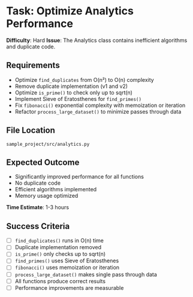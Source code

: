 # Task: Optimize Analytics Performance

**Difficulty**: Hard
**Issue**: The Analytics class contains inefficient algorithms and duplicate code.

## Requirements
- Optimize `find_duplicates` from O(n²) to O(n) complexity
- Remove duplicate implementation (v1 and v2)
- Optimize `is_prime()` to check only up to sqrt(n)
- Implement Sieve of Eratosthenes for `find_primes()`
- Fix `fibonacci()` exponential complexity with memoization or iteration
- Refactor `process_large_dataset()` to minimize passes through data

## File Location
`sample_project/src/analytics.py`

## Expected Outcome
- Significantly improved performance for all functions
- No duplicate code
- Efficient algorithms implemented
- Memory usage optimized

**Time Estimate**: 1-3 hours

## Success Criteria
- [ ] `find_duplicates()` runs in O(n) time
- [ ] Duplicate implementation removed
- [ ] `is_prime()` only checks up to sqrt(n)
- [ ] `find_primes()` uses Sieve of Eratosthenes
- [ ] `fibonacci()` uses memoization or iteration
- [ ] `process_large_dataset()` makes single pass through data
- [ ] All functions produce correct results
- [ ] Performance improvements are measurable